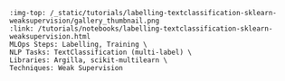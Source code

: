 ```{grid-item-card} 🗂 Weak supervision in multi-label text classification tasks
:img-top: /_static/tutorials/labelling-textclassification-sklearn-weaksupervision/gallery_thumbnail.png
:link: /tutorials/notebooks/labelling-textclassification-sklearn-weaksupervision.html
MLOps Steps: Labelling, Training \
NLP Tasks: TextClassification (multi-label) \
Libraries: Argilla, scikit-multilearn \
Techniques: Weak Supervision
```
